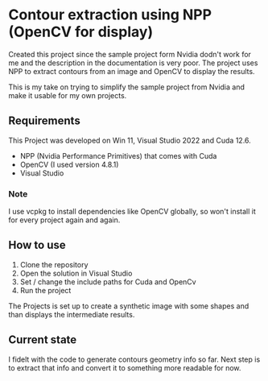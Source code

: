# Contour extraction using NPP (OpenCV for display)

Created this project since the sample project form Nvidia dodn't work for me and the description in the documentation is very poor.
The project uses NPP to extract contours from an image and OpenCV to display the results.

This is my take on trying to simplify the sample project from Nvidia and make it usable for my own projects.

## Requirements
This Project was developed on Win 11, Visual Studio 2022 and Cuda 12.6.

- NPP (Nvidia Performance Primitives) that comes with Cuda
- OpenCV (I used version 4.8.1)
- Visual Studio

### Note
I use vcpkg to install dependencies like OpenCV globally, so won't install it for every project again and again.


## How to use
1. Clone the repository
2. Open the solution in Visual Studio
3. Set / change the include paths for Cuda and OpenCv
4. Run the project

The Projects is set up to create a synthetic image with some shapes and than displays the intermediate results.

## Current state
I fidelt with the code to generate contours geometry info so far.
Next step is to extract that info and convert it to something more readable for now.